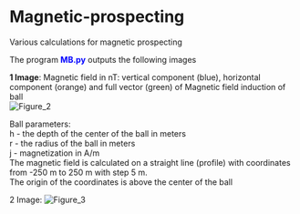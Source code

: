 # Magnetic-prospecting
Various calculations for magnetic prospecting

The program <font color="#0000ff"><b>MB.py</b></font> outputs the following images

**1 Image**: Magnetic field in nT: vertical component (blue), horizontal component (orange) and full vector (green) of Magnetic field induction of ball            
![Figure_2](https://user-images.githubusercontent.com/20105840/204506631-070fe34d-b102-4df6-a40b-66634ec02ab7.png)

Ball parameters:           
h - the depth of the center of the ball in meters         
r - the radius of the ball in meters        
j - magnetization in A/m             
The magnetic field is calculated on a straight line (profile) with coordinates from -250 m to 250 m with step 5 m.    
The origin of the coordinates is above the center of the ball       





2 Image:
![Figure_3](https://user-images.githubusercontent.com/20105840/204506664-fa6fcdf7-5ee6-4b8f-998e-433f183b442d.png)

